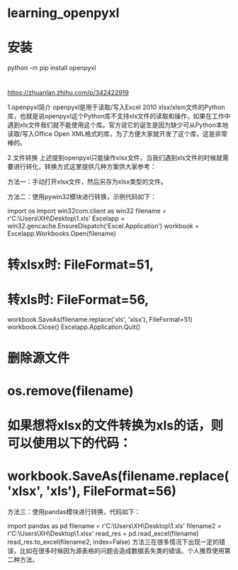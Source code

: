 # learning_openpyxl
# 安装
python -m pip install openpyxl

#
https://zhuanlan.zhihu.com/p/342422919


1.openpyxl简介
openpyxl是用于读取/写入Excel 2010 xlsx/xlsm文件的Python库，也就是说openpyxl这个Python库不支持xls文件的读取和操作，如果在工作中遇到xls文件我们就不能使用这个库。官方说它的诞生是因为缺少可从Python本地读取/写入Office Open XML格式的库，为了方便大家就开发了这个库，这是非常棒的。

2.文件转换
上述提到openpyxl只能操作xlsx文件，当我们遇到xls文件的时候就需要进行转化，转换方式这里提供几种方案供大家参考：

方法一：手动打开xlsx文件，然后另存为xlsx类型的文件。

方法二：使用pywin32模块进行转换，示例代码如下：

import os
import win32com.client as win32
filename = r'C:\Users\XH\Desktop\1.xls'
Excelapp = win32.gencache.EnsureDispatch('Excel.Application')
workbook = Excelapp.Workbooks.Open(filename)
# 转xlsx时: FileFormat=51,
# 转xls时:  FileFormat=56,
workbook.SaveAs(filename.replace('xls', 'xlsx'), FileFormat=51)
workbook.Close()
Excelapp.Application.Quit()
# 删除源文件
# os.remove(filename)

# 如果想将xlsx的文件转换为xls的话，则可以使用以下的代码：
# workbook.SaveAs(filename.replace('xlsx', 'xls'), FileFormat=56)


方法三：使用pandas模块进行转换，代码如下：

import pandas as pd
filename = r'C:\Users\XH\Desktop\1.xls'
filename2 = r'C:\Users\XH\Desktop\1.xlsx'
read_res = pd.read_excel(filename)
read_res.to_excel(filename2, index=False)
方法三在很多情况下出现一定的错误，比如在很多时候因为源表格的问题会造成数据丢失类的错误。个人推荐使用第二种方法。

